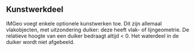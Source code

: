## Kunstwerkdeel

IMGeo voegt enkele optionele kunstwerken toe. Dit zijn allemaal vlakobjecten, met uitzondering duiker: deze heeft vlak- of lijngeometrie.
De relatieve hoogte van een duiker bedraagt altijd < 0.
Het waterdeel in de duiker wordt niet afgebeeld.
